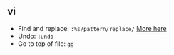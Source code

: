vi
---

- Find and replace: `:%s/pattern/replace/` [More here](http://www.linfo.org/vi/search.html)
- Undo: `:undo`
- Go to top of file: `gg`
